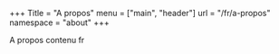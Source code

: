 +++
Title = "A propos"
menu = ["main", "header"]
url = "/fr/a-propos"
namespace = "about"
+++

A propos contenu fr